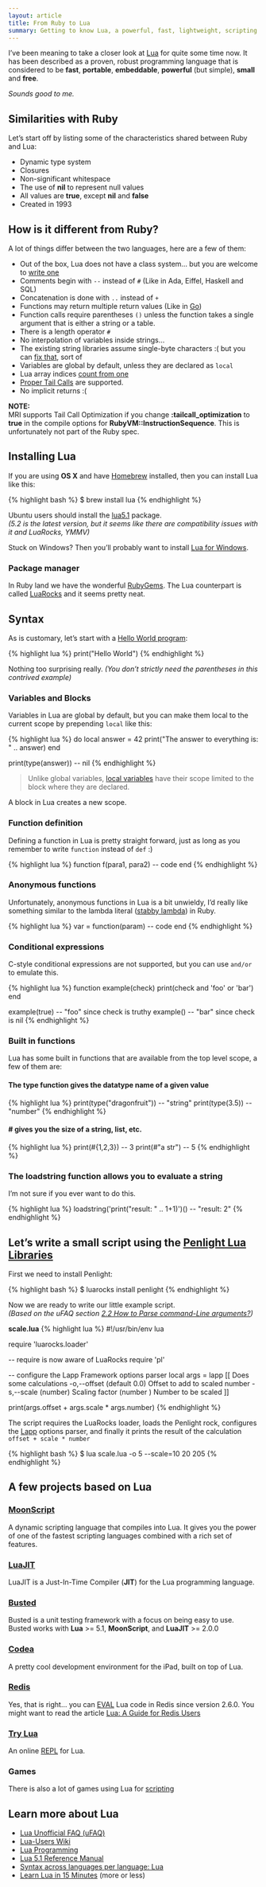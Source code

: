 ```yaml
---
layout: article
title: From Ruby to Lua
summary: Getting to know Lua, a powerful, fast, lightweight, scripting language.
--- 
```


I’ve been meaning to take a closer look at [Lua](http://lua.org/) for quite
some time now. It has been described as a proven, robust programming language 
that is considered to be **fast**, **portable**, **embeddable**, 
**powerful** (but simple), **small** and **free**.

_Sounds good to me._

## Similarities with Ruby

Let’s start off by listing some of the 
characteristics shared between Ruby and Lua:

 - Dynamic type system
 - Closures
 - Non-significant whitespace
 - The use of **nil** to represent null values
 - All values are **true**, except **nil** and **false**
 - Created in 1993

## How is it different from Ruby?

A lot of things differ between the two languages, here are a few of them:

 - Out of the box, Lua does not have a class system…
   but you are welcome to [write one](http://lua-users.org/wiki/SimpleLuaClasses)
 - Comments begin with `--` instead of `#` (Like in Ada, Eiffel, Haskell and SQL)
 - Concatenation is done with `..` instead of `+`
 - Functions may return multiple return values
   (Like in [Go](http://golang.org/doc/effective_go.html#multiple-returns))
 - Function calls require parentheses `()` unless the function takes a single argument that is either a string or a table.
 - There is a length operator `#`
 - No interpolation of variables inside strings…
 - The existing string libraries assume single-byte characters :(
   but you can [fix that](http://lua-users.org/wiki/StringInterpolation), sort of
 - Variables are global by default, unless they are declared as `local`
 - Lua array indices [count from one](http://lua-users.org/wiki/CountingFromOne)
 - [Proper Tail Calls](http://www.lua.org/pil/6.3.html) are supported.
 - No implicit returns :(

**NOTE:**
<br>
MRI supports Tail Call Optimization if you change **:tailcall_optimization** to **true** 
in the compile options for **RubyVM::InstructionSequence**.
This is unfortunately not part of the Ruby spec.

## Installing Lua

If you are using **OS X** and have [Homebrew](http://brew.sh/) 
installed, then you can install Lua like this:

{% highlight bash %}
$ brew install lua
{% endhighlight %}

Ubuntu users should install the 
[lua5.1](http://packages.ubuntu.com/raring/lua5.1) package.
<br>
_(5.2 is the latest version, but it seems like there
are compatibility issues with it and LuaRocks, YMMV)_

Stuck on Windows? Then you’ll probably want to install
[Lua for Windows](https://code.google.com/p/luaforwindows/).

### Package manager

In Ruby land we have the wonderful [RubyGems](http://rubygems.org/).
The Lua counterpart is called [LuaRocks](http://luarocks.org/) 
and it seems pretty neat.

## Syntax

As is customary, let’s start with a
[Hello World program](http://en.wikipedia.org/wiki/Hello_world_program):

{% highlight lua %}
print("Hello World")
{% endhighlight %}

Nothing too surprising really. _(You don’t strictly need the 
parentheses in this contrived example)_

### Variables and Blocks

Variables in Lua are global by default, but you can make them local to the current scope by prepending `local` like this:

{% highlight lua %}
do
  local answer = 42
  print("The answer to everything is: " .. answer)
end

print(type(answer)) -- nil
{% endhighlight %}

> Unlike global variables, [local variables](http://www.lua.org/pil/4.2.html) 
have their scope limited to the block where they are declared.

A block in Lua creates a new scope.

### Function definition

Defining a function in Lua is pretty straight forward,
just as long as you remember to write `function` instead of `def` :)

{% highlight lua %}
function f(para1, para2)
  -- code
end
{% endhighlight %}

### Anonymous functions

Unfortunately, anonymous functions in Lua is a bit unwieldy,
I’d really like something similar to the lambda literal 
([stabby lambda](http://railspikes.com/2008/9/8/lambda-in-ruby-1-9)) in Ruby.

{% highlight lua %}
var = function(param)
  -- code
end
{% endhighlight %}

### Conditional expressions

C-style conditional expressions are not supported, but you can 
use `and/or` to emulate this.

{% highlight lua %}
function example(check)
  print(check and 'foo' or 'bar')
end

example(true) -- "foo" since check is truthy
example()     -- "bar" since check is nil
{% endhighlight %}

### Built in functions

Lua has some built in functions that are available from the top level scope, a few of them are:

#### The type function gives the datatype name of a given value

{% highlight lua %}
print(type("dragonfruit")) -- "string"
print(type(3.5))           -- "number"
{% endhighlight %}

#### \# gives you the size of a string, list, etc.

{% highlight lua %}
print(#{1,2,3}) -- 3
print(#"a str") -- 5
{% endhighlight %}

### The loadstring function allows you to evaluate a string
I’m not sure if you ever want to do this.

{% highlight lua %}
loadstring('print("result: " .. 1+1)')() -- "result: 2"
{% endhighlight %}

## Let’s write a small script using the [Penlight Lua Libraries](https://github.com/stevedonovan/Penlight)

First we need to install Penlight:

{% highlight bash %}
$ luarocks install penlight
{% endhighlight %}

Now we are ready to write our little example script.
<br>
_(Based on the uFAQ section [2.2 How to Parse command-Line arguments?](http://www.luafaq.org/#T2.2))_

**scale.lua**
{% highlight lua %}
#!/usr/bin/env lua

require 'luarocks.loader'

-- require is now aware of LuaRocks
require 'pl'

-- configure the Lapp Framework options parser
local args = lapp [[
Does some calculations
  -o,--offset (default 0.0)  Offset to add to scaled number
  -s,--scale  (number)  Scaling factor
   <number> (number )  Number to be scaled
]]

print(args.offset + args.scale * args.number)
{% endhighlight %}

The script requires the LuaRocks loader, loads the Penlight rock,
configures the [Lapp](http://lua-users.org/wiki/LappFramework) 
options parser, and finally it prints the result of the 
calculation `offset + scale * number`

{% highlight bash %}
$ lua scale.lua -o 5 --scale=10 20
205
{% endhighlight %}

## A few projects based on Lua

### [MoonScript](http://moonscript.org/)

A dynamic scripting language that compiles into Lua. 
It gives you the power of one of the fastest scripting 
languages combined with a rich set of features.

### [LuaJIT](http://luajit.org/luajit.html)

LuaJIT is a Just-In-Time Compiler (**JIT**) for the Lua programming language.

### [Busted](http://olivinelabs.com/busted/)

Busted is a unit testing framework with a focus on being easy to use.
Busted works with **Lua** >= 5.1, **MoonScript**, and **LuaJIT** >= 2.0.0

### [Codea](http://twolivesleft.com/Codea/)

A pretty cool development environment for the iPad, built on top of Lua.

### [Redis](http://redis.io)

Yes, that is right… you can [EVAL](http://redis.io/commands/eval) 
Lua code in Redis since version 2.6.0.
You might want to read the article [Lua: A Guide for Redis Users](http://www.redisgreen.net/blog/2013/03/18/intro-to-lua-for-redis-programmers/)

### [Try Lua](http://trylua.org/)

An online [REPL](http://en.wikipedia.org/wiki/REPL) for Lua.

### Games

There is also a lot of games using Lua for 
[scripting](http://en.wikipedia.org/wiki/Category:Lua-scripted_video_games)

## Learn more about Lua

 - [Lua Unofficial FAQ (uFAQ)](http://www.luafaq.org/)
 - [Lua-Users Wiki](http://lua-users.org/wiki/)
 - [Lua Programming](http://en.wikibooks.org/wiki/Category:Lua_Programming)
 - [Lua 5.1 Reference Manual](http://www.lua.org/manual/5.1/manual.html)
 - [Syntax across languages per language: Lua](http://rigaux.org/language-study/syntax-across-languages-per-language/Lua.html)
 - [Learn Lua in 15 Minutes](http://tylerneylon.com/a/learn-lua/) (more or less)
